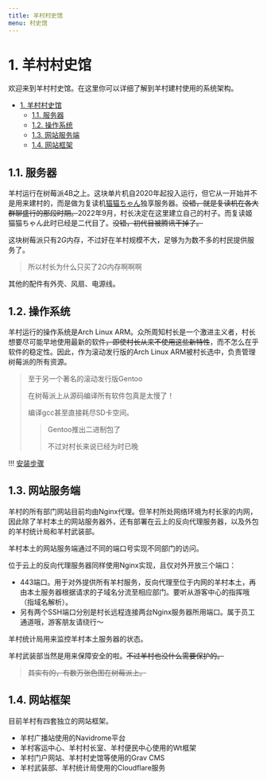 ```yaml
---
title: 羊村村史馆
menu: 村史馆
---
```


# 1. 羊村村史馆

欢迎来到羊村村史馆。在这里你可以详细了解到羊村建村使用的系统架构。

- [1. 羊村村史馆](#1-羊村村史馆)
  - [1.1. 服务器](#11-服务器)
  - [1.2. 操作系统](#12-操作系统)
  - [1.3. 网站服务端](#13-网站服务端)
  - [1.4. 网站框架](#14-网站框架)

## 1.1. 服务器

羊村运行在树莓派4B之上。这块单片机自2020年起投入运行，但它从一开始并不是用来建村的，而是做为复读机[猫猫ちゃん][1]独享服务器。~~没错，就是复读机在各大群聊盛行的那段时期。~~2022年9月，村长决定在这里建立自己的村子。而复读姬猫猫ちゃん此时已经是二代目了。~~没错，初代目被腾讯干掉了。~~

[1]: https://github.com/qzlzdy/Neko-Chan2.git

这块树莓派只有$2G$内存，不过好在羊村规模不大，足够为为数不多的村民提供服务了。

> 所以村长为什么只买了$2G$内存啊啊啊

其他的配件有外壳、风扇、电源线。

## 1.2. 操作系统

羊村运行的操作系统是Arch Linux ARM。众所周知村长是一个激进主义者，村长想要尽可能早地使用最新的软件~~，即使村长从来不使用这些新特性~~，而不怎么在乎软件的稳定性。因此，作为滚动发行版的Arch Linux ARM被村长选中，负责管理树莓派的所有资源。

> 至于另一个著名的滚动发行版Gentoo
>
> 在树莓派上从源码编译所有软件包真是太慢了！
>
> 编译gcc甚至直接耗尽SD卡空间。
>
> > Gentoo推出二进制包了
> >
> > 不过对村长来说已经为时已晚

!!! [安装步骤](https://archlinuxarm.org/platforms/armv8/broadcom/raspberry-pi-4)

## 1.3. 网站服务端

羊村的所有部门网站目前均由Nginx代理。但羊村所处网络环境为村长家的内网，因此除了羊村本土的网站服务器外，还有部署在云上的反向代理服务器，以及外包的羊村统计局和羊村武装部。

羊村本土的网站服务端通过不同的端口号实现不同部门的访问。

位于云上的反向代理服务器同样使用Nginx实现，且仅对外开放三个端口：

- 443端口。用于对外提供所有羊村服务，反向代理至位于内网的羊村本土，再由本土服务器根据请求的子域名分流至相应部门。要听从游客中心的指挥哦（指域名解析）。
- 另有两个SSH端口分别是村长远程连接两台Nginx服务器所用端口。属于员工通道哦，游客朋友请绕行～

羊村统计局用来监控羊村本土服务器的状态。

羊村武装部当然是用来保障安全的啦。~~不过羊村也没什么需要保护的。~~

> ~~其实有的，有数万张色图在树莓派上。~~

## 1.4. 网站框架

目前羊村有四套独立的网站框架。

- 羊村广播站使用的Navidrome平台
- 羊村客运中心、羊村村长室、羊村便民中心使用的Wt框架
- 羊村门户网站、羊村村史馆等使用的Grav CMS
- 羊村武装部、羊村统计局使用的Cloudflare服务
